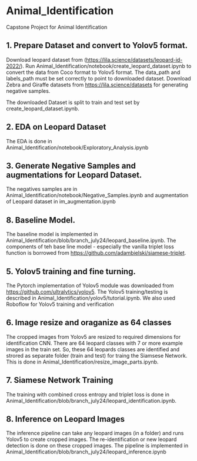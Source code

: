 # Animal_Identification
Capstone Project for Animal Identification

## 1. Prepare Dataset and convert to Yolov5 format. 

Download leopard dataset from (https://lila.science/datasets/leopard-id-2022/). Run Animal_Identification/notebook/create_leopard_dataset.ipynb to convert the data from Coco format to Yolov5 format.   The data_path and labels_path must be set correctly to point to downloaded dataset.  Download Zebra and Giraffe datasets from https://lila.science/datasets for generating negative samples.

The downloaded Dataset is split to train and test set by create_leopard_dataset.ipynb.

## 2. EDA on Leopard Dataset

The EDA is done in Animal_Identification/notebook/Exploratory_Analysis.ipynb 


## 3. Generate Negative Samples and augmentations for Leopard Dataset.

The negatives samples are in Animal_Identification/notebook/Negative_Samples.ipynb and augmentation of Leopard dataset in im_augmentation.ipynb

## 8. Baseline Model.
The baseline model is implemented in Animal_Identification/blob/branch_july24/leopard_baseline.ipynb. The components of teh base line model - especially the vanilla triplet loss function is borrowed from https://github.com/adambielski/siamese-triplet.

## 5. Yolov5 training and fine turning.

The Pytorch implementation of Yolov5 module was downloaded from https://github.com/ultralytics/yolov5. The Yolov5 training/testing is described in Animal_Identification/yolov5/tutorial.ipynb.  We also used Roboflow for Yolov5 training and verification


## 6. Image resize and oraganize as 64 classes 

The cropped images from Yolov5 are resized to required dimensions for identification CNN. There are 64 leopard classes with 7 or more example images in the train set. So, these 64 leopards classes are identified and strored as separate folder (train and test) for traing the Siamsese Network.  This is done in Animal_Identification/resize_image_parts.ipynb.


## 7. Siamese Network Training 
The training with combined cross entropy and triplet loss is done in Animal_Identification/blob/branch_july24/leopard_identification.ipynb.   

## 8. Inference on Leopard Images
The inference pipeline can take any leopard images (in a folder) and runs Yolov5 to create cropped images.  The re-identification or new leopard detection is done on these cropped images.   The pipeline is implemented in Animal_Identification/blob/branch_july24/leopard_inference.ipynb



